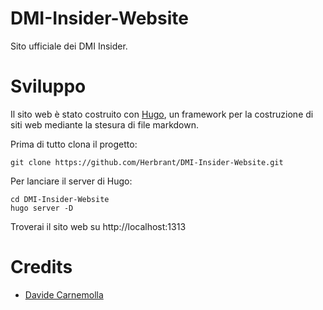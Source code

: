 # DMI-Insider-Website
Sito ufficiale dei DMI Insider.

# Sviluppo
Il sito web è stato costruito con [Hugo](https://gohugo.io/), un framework per la costruzione di siti web mediante la stesura di file markdown.

Prima di tutto clona il progetto:
```
git clone https://github.com/Herbrant/DMI-Insider-Website.git
```
Per lanciare il server di Hugo:
```
cd DMI-Insider-Website
hugo server -D
```

Troverai il sito web su http://localhost:1313

# Credits
- [Davide Carnemolla](https://github.com/Herbrant/)